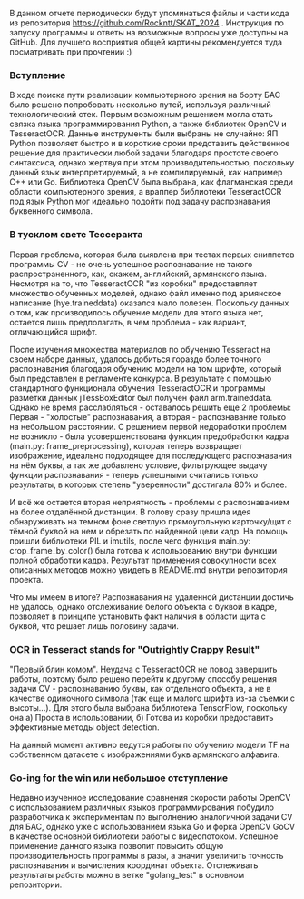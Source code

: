 
В данном отчете периодически будут упоминаться файлы и части кода из репозитория https://github.com/Rockntt/SKAT_2024 . Инструкция по запуску программы и ответы на возможные вопросы уже доступны на GitHub.
Для лучшего восприятия общей картины рекомендуется туда посматривать при прочтении :)
### Вступление

В ходе поиска пути реализации компьютерного зрения на борту БАС было решено попробовать несколько путей, используя различный технологический стек. Первым возможным решением могла стать связка языка программирования Python, а также библиотек OpenCV и TesseractOCR. Данные инструменты были выбраны не случайно: ЯП Python позволяет быстро и в короткие сроки представить действенное решение для практически любой задачи благодаря простоте своего синтаксиса, однако жертвуя при этом производительностью, поскольку данный язык интерпретируемый, а не компилируемый, как например C++ или Go. Библиотека OpenCV была выбрана, как флагманская среди области компьютерного зрения, а враппер библиотеки TesseractOCR под язык Python мог идеально подойти под задачу распознавания буквенного символа. 

### В тусклом свете Тессеракта

Первая проблема, которая была выявлена при тестах первых сниппетов программы CV - не очень успешное распознавание не такого распространенного, как, скажем, английский, армянского языка. Несмотря на то, что TesseractOCR "из коробки" предоставляет множество обученных моделей, однако файл именно под армянское написание (hye.traineddata) оказался мало полезен. Поскольку данных о том, как производилось обучение модели для этого языка нет, остается лишь предполагать, в чем проблема - как вариант, отличающийся шрифт. 

После изучения множества материалов по обучению Tesseract на своем наборе данных, удалось добиться гораздо более точного распознавания благодаря обучению модели на том шрифте, который был представлен в регламенте конкурса. В результате с помощью стандартного функционала обучения TesseractOCR и программы разметки данных jTessBoxEditor был получен файл arm.traineddata. Однако не время расслабляться - оставалось решить еще 2 проблемы: Первая - "холостые" распознавания, а вторая - распознавание только на небольшом расстоянии. С решением первой недоработки проблем не возникло - была усовершенствована функция предобработки кадра (main.py: frame_preprocessing), которая теперь возвращает изображение, идеально подходящее для последующего распознавания на нём буквы, а так же добавлено условие, фильтрующее выдачу функции распознавания - теперь успешными считались только результаты, в которых степень "уверенности" достигала 80% и более. 

И всё же остается вторая неприятность - проблемы с распознаванием на более отдалённой дистанции. В голову сразу пришла идея обнаруживать на темном фоне светлую прямоугольную карточку/щит с тёмной буквой на нем и обрезать по найденной цели кадр. На помощь пришли библиотеки PIL и imutils, после чего функция main.py: crop_frame_by_color() была готова к использованию внутри функции полной обработки кадра. Результат применения совокупности всех описанных методов можно увидеть в README.md внутри репозитория проекта.

Что мы имеем в итоге? Распознавания на удаленной дистанции достичь не удалось, однако отслеживание белого объекта с буквой в кадре, позволяет в принципе установить факт наличия в области щита с буквой, что решает лишь половину задачи.

### OCR in Tesseract stands for "Outrightly Crappy Result"

"Первый блин комом". Неудача с TesseractOCR не повод завершить работы, поэтому было решено перейти к другому способу решения задачи CV - распознаванию буквы, как отдельного объекта, а не в качестве одиночного символа (так еще и малого шрифта из-за съемки с высоты...). Для этого была выбрана библиотека TensorFlow, поскольку она а) Проста в использовании, б) Готова из коробки предоставить эффективные методы object detection. 

На данный момент активно ведутся работы по обучению модели TF на собственном датасете с изображениями букв армянского алфавита.

### Go-ing for the win или небольшое отступление

Недавно изученное исследование сравнения скорости работы OpenCV с использованием различных языков программирования побудило разработчика к экспериментам по выполнению аналогичной задачи CV для БАС, однако уже с использованием языка Go и форка OpenCV GoCV в качестве основной библиотеки работы с видеопотоком. Успешное применение данного языка позволит повысить общую производительность программы в разы, а значит увеличить точность распознавания и вычисления координат объекта. Отслеживать результаты работы можно в ветке "golang_test" в основном репозитории.


